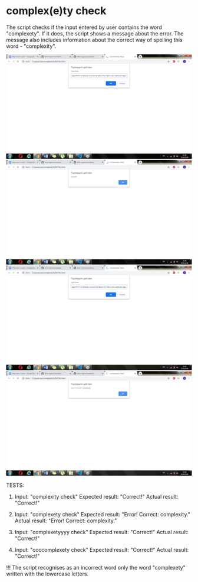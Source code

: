 # complex(e)ty check

The script checks if the input entered by user contains the word "complexety". If it does, the script shows a message about the error. 
The message also includes information about the correct way of spelling this word - "complexity".

![complScreen1](screenshots/complScreen1.png)
![complScreen2](screenshots/complScreen2.png)
![complScreen3](screenshots/complScreen3.png)
![complScreen4](screenshots/complScreen4.png)

TESTS:
1. Input: "complexity check"
   Expected result: "Correct!"
   Actual result: "Correct!"
   
2. Input: "complexety check"
   Expected result: "Error! Correct: complexity."
   Actual result: "Error! Correct: complexity."
   
3. Input: "complexetyyyy check"
   Expected result: "Correct!"
   Actual result: "Correct!"
   
4. Input: "ccccomplexety check"
   Expected result: "Correct!"
   Actual result: "Correct!"
   
   

!!! The script recognises as an incorrect word only the word "complexety" written with the lowercase letters.
